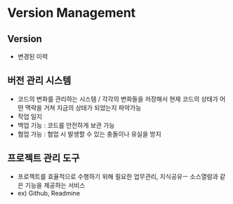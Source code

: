 # Version Management

## Version
- 변경된 이력

##  버전 관리 시스템 
- 코드의 변화를 관리하는 시스템 / 각각의 변화들을 저장해서 현재 코드의 상태가 어떤 맥락을 거쳐 지금의 상태가 되었는지 파악가능
- 작업 일지
- 백업 기능 : 코드를 안전하게 보관 가능
- 협업 가능 : 협업 시 발생할 수 있는 충돌이나 유실을 방지

## 프로젝트 관리 도구 
- 프로젝트를 효율적으로 수행하기 위해 필요한 업무관리, 지식공유ㅡ 소스열람과 같은 기능을 제공하는 서비스
- ex) Github, Readmine 